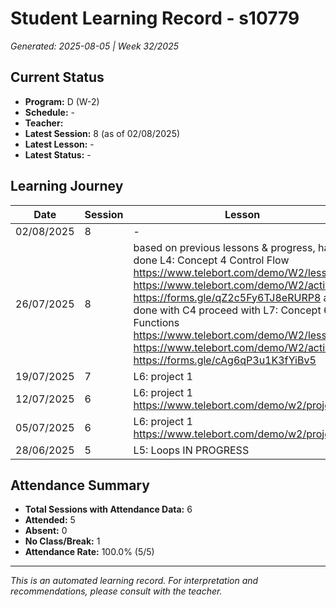 # Student Learning Record - s10779
*Generated: 2025-08-05 | Week 32/2025*

## Current Status
- **Program:** D (W-2)
- **Schedule:**  -
- **Teacher:** 
- **Latest Session:** 8 (as of 02/08/2025)
- **Latest Lesson:** -
- **Latest Status:** -

## Learning Journey
| Date | Session | Lesson | Attendance | Progress |
|------|---------|--------|------------|----------|
| 02/08/2025 | 8 | - | - | - |
| 26/07/2025 | 8 | based on previous lessons & progress, havent done L4: Concept 4 Control Flow https://www.telebort.com/demo/W2/lesson/4 https://www.telebort.com/demo/W2/activity/4 https://forms.gle/qZ2c5Fy6TJ8eRURP8 after done with C4 proceed with L7: Concept 6 Functions https://www.telebort.com/demo/W2/lesson/6 https://www.telebort.com/demo/W2/activity/6 https://forms.gle/cAg6qP3u1K3fYiBv5  | Soumiya | Completed |
| 19/07/2025 | 7 | L6: project 1   | Han Yang | Completed |
| 12/07/2025 | 6 | L6: project 1 https://www.telebort.com/demo/w2/project/1  | No Class | - |
| 05/07/2025 | 6 | L6: project 1 https://www.telebort.com/demo/w2/project/1  | Han Yang | In Progress |
| 28/06/2025 | 5 | L5: Loops IN PROGRESS | Han Yang | - |

## Attendance Summary
- **Total Sessions with Attendance Data:** 6
- **Attended:** 5
- **Absent:** 0
- **No Class/Break:** 1
- **Attendance Rate:** 100.0% (5/5)

---
*This is an automated learning record. For interpretation and recommendations, please consult with the teacher.*